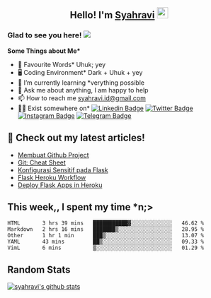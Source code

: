 <h2 align="center">Hello! I'm <a href="https://syahravi.github.io" target="_blank">Syahravi</a> <img src="https://media.giphy.com/media/hvRJCLFzcasrR4ia7z/giphy.gif" width="25px"></h2>

### Glad to see you here! ![](https://visitor-badge.glitch.me/badge?page_id=syahravi.syahravi)

<b> Some Things about Me*</b>
- 💬 Favourite Words\* Uhuk; yey
- 🖥️ Coding Environment\* Dark + Uhuk + yey
- 🌱 I’m currently learning \*verything possible
- 👀 Ask me about anything, I am happy to help
- 📫 How to reach me syahravi.id@gmail.com
- 👨‍💻 Exist somewhere on\* 
[![Linkedin Badge](https://img.shields.io/badge/-LinkedIn-0e76a8?style=flat-square&logo=Linkedin&logoColor=white)](https://linkedin.com/in/syahravi/)
[![Twitter Badge](https://img.shields.io/badge/-Twitter-00acee?style=flat-square&logo=Twitter&logoColor=white)](https://twitter.com/syahraavi/)
[![Instagram Badge](https://img.shields.io/badge/-Instagram-e4405f?style=flat-square&logo=Instagram&logoColor=white)](https://instagram.com/syahraavi)
[![Telegram Badge](https://img.shields.io/badge/-Telegram-0088cc?style=flat-square&logo=Telegram&logoColor=white)](https://t.me/syahravi)
## 📝 Check out my latest articles!
<!-- BLOG-POST-LIST:START -->
- [Membuat Github Project](/github-project/)
- [Git: Cheat Sheet](/git-cheat-sheet/)
- [Konfigurasi Sensitif pada Flask](/flask-konfigurasi-sensitif/)
- [Flask Heroku Workflow](/heroku-workflow/)
- [Deploy Flask Apps in Heroku](/deploy-flask-apps/)
<!-- BLOG-POST-LIST:END -->

## This week,, I spent my time \*n;>
<!--START_SECTION:waka-->
```text
HTML       3 hrs 39 mins   ███████████▓░░░░░░░░░░░░░   46.62 % 
Markdown   2 hrs 16 mins   ███████▒░░░░░░░░░░░░░░░░░   28.95 % 
Other      1 hr 1 min      ███▒░░░░░░░░░░░░░░░░░░░░░   13.07 % 
YAML       43 mins         ██▒░░░░░░░░░░░░░░░░░░░░░░   09.33 % 
VimL       6 mins          ▒░░░░░░░░░░░░░░░░░░░░░░░░   01.29 % 
```
<!--END_SECTION:waka-->

## Random Stats
[![syahravi's github stats](https://github-readme-stats.vercel.app/api?username=syahravi&show_icons=true&theme=synthwave)](https://github.com/syahravi/)
